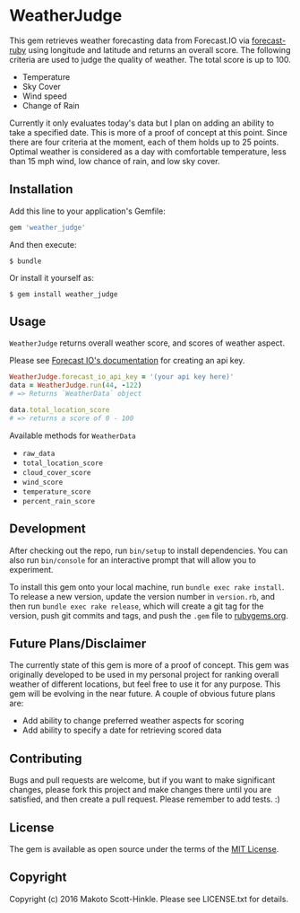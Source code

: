 # WeatherJudge

This gem retrieves weather forecasting data from Forecast.IO via [forecast-ruby](https://github.com/darkskyapp/forecast-ruby) 
using longitude and latitude and returns an overall score. The following criteria are used to judge
the quality of weather. The total score is up to 100. 

- Temperature
- Sky Cover
- Wind speed
- Change of Rain

Currently it only evaluates today's data but I plan on adding an ability to take a specified date. This is 
more of a proof of concept at this point. Since there are four criteria at the moment, each of them holds
up to 25 points. Optimal weather is considered as a day with comfortable temperature, less than 15 mph wind, 
low chance of rain, and low sky cover.

## Installation

Add this line to your application's Gemfile:

```ruby
gem 'weather_judge'
```

And then execute:

    $ bundle

Or install it yourself as:

    $ gem install weather_judge

## Usage
`WeatherJudge` returns overall weather score, and scores of weather aspect. 

Please see [Forecast IO's documentation](https://developer.forecast.io/) for creating an api key. 

```ruby
WeatherJudge.forecast_io_api_key = '(your api key here)'
data = WeatherJudge.run(44, -122)
# => Returns `WeatherData` object

data.total_location_score
# => returns a score of 0 - 100
```

Available methods for `WeatherData`
- `raw_data`
- `total_location_score`
- `cloud_cover_score`
- `wind_score`
- `temperature_score`
- `percent_rain_score`



## Development

After checking out the repo, run `bin/setup` to install dependencies. You can also run `bin/console` for 
an interactive prompt that will allow you to experiment.

To install this gem onto your local machine, run `bundle exec rake install`. To release a new version, 
update the version number in `version.rb`, and then run `bundle exec rake release`, which will create a 
git tag for the version, push git commits and tags, and push the `.gem` file to [rubygems.org](https://rubygems.org).

## Future Plans/Disclaimer
The currently state of this gem is more of a proof of concept. This gem was originally developed to be
used in my personal project for ranking overall weather of different locations, but feel free to use 
it for any purpose. This gem will be evolving in the near future. A couple of obvious future plans are:
 - Add ability to change preferred weather aspects for scoring
 - Add ability to specify a date for retrieving scored data

## Contributing
 
Bugs and pull requests are welcome, but if you want to make significant changes, please fork this project 
and make changes there until you are satisfied, and then create a pull request. Please remember to add
tests. :)

## License

The gem is available as open source under the terms of the [MIT License](http://opensource.org/licenses/MIT).

## Copyright
Copyright (c) 2016 Makoto Scott-Hinkle. Please see LICENSE.txt for details.
